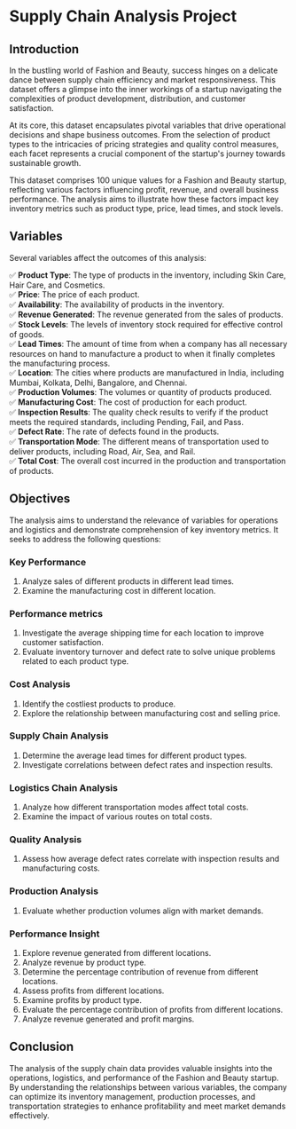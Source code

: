 # Supply Chain Analysis Project

## Introduction
In the bustling world of Fashion and Beauty, success hinges on a delicate dance between supply chain efficiency and market responsiveness. This dataset offers a glimpse into the inner workings of a startup navigating the complexities of product development, distribution, and customer satisfaction.

At its core, this dataset encapsulates pivotal variables that drive operational decisions and shape business outcomes. From the selection of product types to the intricacies of pricing strategies and quality control measures, each facet represents a crucial component of the startup's journey towards sustainable growth.

This dataset comprises 100 unique values for a Fashion and Beauty startup, reflecting various factors influencing profit, revenue, and overall business performance. The analysis aims to illustrate how these factors impact key inventory metrics such as product type, price, lead times, and stock levels.

## Variables
Several variables affect the outcomes of this analysis:

✅ **Product Type**: The type of products in the inventory, including Skin Care, Hair Care, and Cosmetics.  
✅ **Price**: The price of each product.  
✅ **Availability**: The availability of products in the inventory.  
✅ **Revenue Generated**: The revenue generated from the sales of products.  
✅ **Stock Levels**: The levels of inventory stock required for effective control of goods.  
✅ **Lead Times**: The amount of time from when a company has all necessary resources on hand to manufacture a product to when it finally completes the manufacturing process.  
✅ **Location**: The cities where products are manufactured in India, including Mumbai, Kolkata, Delhi, Bangalore, and Chennai.  
✅ **Production Volumes**: The volumes or quantity of products produced.  
✅ **Manufacturing Cost**: The cost of production for each product.  
✅ **Inspection Results**: The quality check results to verify if the product meets the required standards, including Pending, Fail, and Pass.  
✅ **Defect Rate**: The rate of defects found in the products.  
✅ **Transportation Mode**: The different means of transportation used to deliver products, including Road, Air, Sea, and Rail.  
✅ **Total Cost**: The overall cost incurred in the production and transportation of products.  

## Objectives
The analysis aims to understand the relevance of variables for operations and logistics and demonstrate comprehension of key inventory metrics. It seeks to address the following questions:

### Key Performance
1. Analyze sales of different products in different lead times.
2. Examine the manufacturing cost in different location.

### Performance metrics
1. Investigate the average shipping time for each location to improve customer satisfaction.
2. Evaluate inventory turnover and defect rate to solve unique problems related to each product type.

### Cost Analysis
1. Identify the costliest products to produce.
2. Explore the relationship between manufacturing cost and selling price.

### Supply Chain Analysis
1. Determine the average lead times for different product types.
2. Investigate correlations between defect rates and inspection results.

### Logistics Chain Analysis
1. Analyze how different transportation modes affect total costs.
2. Examine the impact of various routes on total costs.

### Quality Analysis
1. Assess how average defect rates correlate with inspection results and manufacturing costs.

### Production Analysis
1. Evaluate whether production volumes align with market demands.

### Performance Insight
1. Explore revenue generated from different locations.
2. Analyze revenue by product type.
3. Determine the percentage contribution of revenue from different locations.
4. Assess profits from different locations.
5. Examine profits by product type.
6. Evaluate the percentage contribution of profits from different locations.
7. Analyze revenue generated and profit margins.

## Conclusion
The analysis of the supply chain data provides valuable insights into the operations, logistics, and performance of the Fashion and Beauty startup. By understanding the relationships between various variables, the company can optimize its inventory management, production processes, and transportation strategies to enhance profitability and meet market demands effectively.
